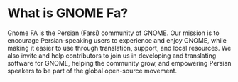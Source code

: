 
# What is GNOME Fa? 

Gnome FA is the Persian (Farsi) community of GNOME. Our mission is to encourage Persian-speaking users to experience and enjoy GNOME, while making it easier to use through translation, support, and local resources. We also invite and help contributors to join us in developing and translating software for GNOME, helping the community grow, and empowering Persian speakers to be part of the global open-source movement. 

